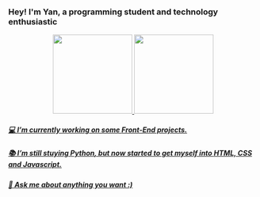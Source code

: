 ### Hey! I'm Yan, a programming student and technology enthusiastic

<div align="center">
  <a href="https://github.com/yangerhardt">
  <img height="160em" src="https://github-readme-stats.vercel.app/api?username=yangerhardt&show_icons=true&theme=gruvbox&include_all_commits=true&count_private=true"/>
  <img height="160em" src="https://github-readme-stats.vercel.app/api/top-langs/?username=yangerhardt&layout=compact&langs_count=7&theme=gruvbox"/>
</div>
  
##### 💻 I’m currently working on some *Front-End* projects.
##### 📚 I’m still stuying *Python*, but now started to get myself into *HTML, CSS* and *Javascript*.
##### 💬 Ask me about anything you want :)
